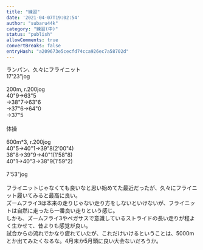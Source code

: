 ```yaml
---
title: "練習"
date: '2021-04-07T19:02:54'
author: "subaru44k"
category: "練習(中)"
status: "publish"
allowComments: true
convertBreaks: false
entryHash: "a209673e5cecfd74cca926ec7a58702d"
---
```

ランパン、久々にフライニット<br>
17'23"jog<br>
<br>
200m, r.200jog<br>
40"9→63"5<br>
→38"7→63"6<br>
→37"6→64"0<br>
→37"5<br>
<br>
体操<br>
<br>
600m*3, r.200jog<br>
40"5→40"1→39"8(2'00"4)<br>
38"8→39"9→40"1(1'58"8)<br>
40"1→40"3→38"9(1'59"2)<br>
<br>
7'53"jog<br>
<br>
フライニットじゃなくても良いなと思い始めてた最近だったが、久々にフライニット履いてみると最高に良い。<br>
ズームフライ3は本来の走りじゃない走り方をしないといけないが、フライニットは自然に走ったら一番良い走りという感じ。<br>
しかも、ズームフライ3やペガサスで意識しているストライドの長い走りが程よく生かせて、昔よりも感覚が良い。<br>
試合からの流れでかなり疲れていたが、これだけいけるということは、5000mとか出てみたくなるな。4月末か5月頭に良い大会ないだろうか。

